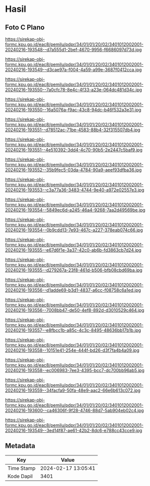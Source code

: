 # Hasil

## Foto C Plano

https://sirekap-obj-formc.kpu.go.id/eac8/pemilu/pdpr/34/01/01/20/02/3401012002001-20240216-193548--d7a555d1-2bef-4670-9956-f6686097d73d.jpg

https://sirekap-obj-formc.kpu.go.id/eac8/pemilu/pdpr/34/01/01/20/02/3401012002001-20240216-193549--d3cae97a-f004-4a59-a99e-3687f0412cca.jpg

https://sirekap-obj-formc.kpu.go.id/eac8/pemilu/pdpr/34/01/01/20/02/3401012002001-20240216-193550--7a0cfc78-8e4c-4f33-a23e-064dc481d34c.jpg

https://sirekap-obj-formc.kpu.go.id/eac8/pemilu/pdpr/34/01/01/20/02/3401012002001-20240216-193550--16a5076a-f9ac-43c8-94dc-b46f532a3e31.jpg

https://sirekap-obj-formc.kpu.go.id/eac8/pemilu/pdpr/34/01/01/20/02/3401012002001-20240216-193551--d78512ac-71be-4583-88b4-32f315507db4.jpg

https://sirekap-obj-formc.kpu.go.id/eac8/pemilu/pdpr/34/01/01/20/02/3401012002001-20240216-193551--4e510392-3dd4-4c70-90b5-2e2447c5baf9.jpg

https://sirekap-obj-formc.kpu.go.id/eac8/pemilu/pdpr/34/01/01/20/02/3401012002001-20240216-193552--35b9fec5-03da-4784-90a9-aeef93dfba36.jpg

https://sirekap-obj-formc.kpu.go.id/eac8/pemilu/pdpr/34/01/01/20/02/3401012002001-20240216-193553--c3a77a36-3483-4744-9e40-a972e02557e3.jpg

https://sirekap-obj-formc.kpu.go.id/eac8/pemilu/pdpr/34/01/01/20/02/3401012002001-20240216-193554--5849ec6d-a245-46a4-9268-7aa2d49569be.jpg

https://sirekap-obj-formc.kpu.go.id/eac8/pemilu/pdpr/34/01/01/20/02/3401012002001-20240216-193554--0b9cdd13-7e93-467c-a227-378eab074c66.jpg

https://sirekap-obj-formc.kpu.go.id/eac8/pemilu/pdpr/34/01/01/20/02/3401012002001-20240216-193555--e67d6f1e-3a37-42c0-ab6b-fd3863cb7d24.jpg

https://sirekap-obj-formc.kpu.go.id/eac8/pemilu/pdpr/34/01/01/20/02/3401012002001-20240216-193555--d279267a-23f8-461d-b506-bfb08cbd69ba.jpg

https://sirekap-obj-formc.kpu.go.id/eac8/pemilu/pdpr/34/01/01/20/02/3401012002001-20240216-193556--d1adde69-b3d1-4837-a6cc-f08758c6a1ed.jpg

https://sirekap-obj-formc.kpu.go.id/eac8/pemilu/pdpr/34/01/01/20/02/3401012002001-20240216-193556--7008bb47-de50-4ef8-892d-d3010529c464.jpg

https://sirekap-obj-formc.kpu.go.id/eac8/pemilu/pdpr/34/01/01/20/02/3401012002001-20240216-193557--e8fbcc1b-a85c-4c3c-8495-48636bb17b1b.jpg

https://sirekap-obj-formc.kpu.go.id/eac8/pemilu/pdpr/34/01/01/20/02/3401012002001-20240216-193558--10151e41-254e-444f-bd26-d3f7fa4b4a09.jpg

https://sirekap-obj-formc.kpu.go.id/eac8/pemilu/pdpr/34/01/01/20/02/3401012002001-20240216-193558--ec006983-7ee3-4395-bcc7-dc700bb96ab5.jpg

https://sirekap-obj-formc.kpu.go.id/eac8/pemilu/pdpr/34/01/01/20/02/3401012002001-20240216-193559--34facfa9-50fa-48e9-aac2-66e6b613c072.jpg

https://sirekap-obj-formc.kpu.go.id/eac8/pemilu/pdpr/34/01/01/20/02/3401012002001-20240216-193600--ca46306f-9f28-4746-88d7-5ab904eb02c4.jpg

https://sirekap-obj-formc.kpu.go.id/eac8/pemilu/pdpr/34/01/01/20/02/3401012002001-20240216-193549--3ed14f87-ae61-42b2-8dc6-e788cc43cce9.jpg


## Metadata

| Key        | Value               |
| ---------- | ------------------- |
| Time Stamp | 2024-02-17 13:05:41 |
| Kode Dapil | 3401                |



